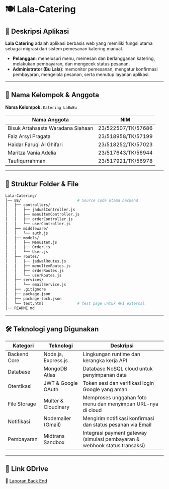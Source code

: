 # 🍽️ Lala-Catering

## 📖 Deskripsi Aplikasi

**Lala Catering** adalah aplikasi berbasis web yang memiliki fungsi utama sebagai migrasi dari sistem pemesanan katering manual.

* **Pelanggan**: menelusuri menu, memesan dan berlangganan katering, melakukan pembayaran, dan mengecek status pesanan.
* **Administrator (Bu Lala)**: memonitor pemesanan, mengatur konfirmasi pembayaran, mengelola pesanan, serta menutup layanan aplikasi.

---

## 👥 Nama Kelompok & Anggota

**Nama Kelompok:** `Katering LaBuBu`

| Nama Anggota                      | NIM                |
| --------------------------------- | ------------------ |
| Bisuk Artahsasta Waradana Siahaan | 23/522507/TK/57686 |
| Faiz Arsyi Pragata                | 23/518958/TK/57199 |
| Haidar Faruqi Al Ghifari          | 23/518252/TK/57023 |
| Maritza Vania Adelia              | 23/517643/TK/56944 |
| Taufiqurrahman                    | 23/517921/TK/56978 |

---

## 📂 Struktur Folder & File

```bash
Lala-Catering/
│── BE/                         # Source code utama backend
│   ├── controllers/
│   │   ├── jadwalController.js
│   │   ├── menuItemController.js
│   │   ├── orderController.js
│   │   └── userController.js
│   ├── middleware/
│   │   └── auth.js
│   ├── models/
│   │   ├── MenuItem.js
│   │   ├── Order.js
│   │   └── User.js
│   ├── routes/
│   │   ├── jadwalRoutes.js
│   │   ├── menuItemRoutes.js
│   │   ├── orderRoutes.js
│   │   └── userRoutes.js
│   ├── services/
│   │   └── emailService.js
│   ├── .gitignore
│   ├── package.json
│   ├── package-lock.json
│   └── test.html               # test page untuk API external
│── README.md
```

---

## 🛠️ Teknologi yang Digunakan

| Kategori     | Teknologi           | Deskripsi                                                                  |
| ------------ | ------------------- | -------------------------------------------------------------------------- |
| Backend Core | Node.js, Express.js | Lingkungan runtime dan kerangka kerja API                                  |
| Database     | MongoDB Atlas       | Database NoSQL cloud untuk penyimpanan data                                |
| Otentikasi   | JWT & Google OAuth  | Token sesi dan verifikasi login Google yang aman                           |
| File Storage | Multer & Cloudinary | Memproses unggahan foto menu dan menyimpan URL-nya di cloud                |
| Notifikasi   | Nodemailer (Gmail)  | Mengirim notifikasi konfirmasi dan status pesanan via Email                |
| Pembayaran   | Midtrans Sandbox    | Integrasi payment gateway (simulasi pembayaran & webhook status transaksi) |

---

## 📎 Link GDrive

🔗 [Laporan Back End](https://drive.google.com/drive/folders/1RHci2y8BorgqR4ryJykzJW85flObGJpu?usp=sharing)
